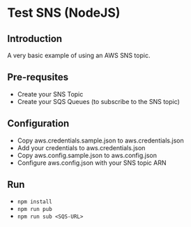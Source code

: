 # Test SNS (NodeJS)

## Introduction
A very basic example of using an AWS SNS topic.

## Pre-requsites
* Create your SNS Topic
* Create your SQS Queues (to subscribe to the SNS topic)


## Configuration
* Copy aws.credentials.sample.json to aws.credentials.json
* Add your credentials to aws.credentials.json
* Copy aws.config.sample.json to aws.config.json
* Configure aws.config.json with your SNS topic ARN

## Run
* ```npm install```
* ```npm run pub```
* ```npm run sub <SQS-URL>```
